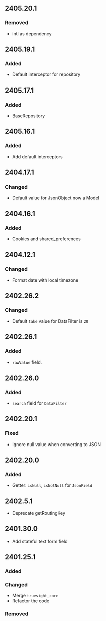 ## 2405.20.1

### Removed

- intl as dependency

## 2405.19.1

### Added

- Default interceptor for repository

## 2405.17.1

### Added

- BaseRepository

## 2405.16.1

### Added
- Add default interceptors

## 2404.17.1

### Changed

- Default value for JsonObject now a Model

## 2404.16.1

### Added

- Cookies and shared_preferences

## 2404.12.1

### Changed

- Format date with local timezone

## 2402.26.2

### Changed

- Default `take` value for DataFilter is `20`

## 2402.26.1

### Added 

- `rawValue` field.

## 2402.26.0

### Added 

- `search` field for `DataFilter`

## 2402.20.1

### Fixed

- Ignore null value when converting to JSON

## 2402.20.0

### Added

- Getter: `isNull`, `isNotNull` for `JsonField`

## 2402.5.1

- Deprecate getRoutingKey

## 2401.30.0

- Add stateful text form field

## 2401.25.1

### Added

### Changed

- Merge `truesight_core`
- Refactor the code

### Removed
